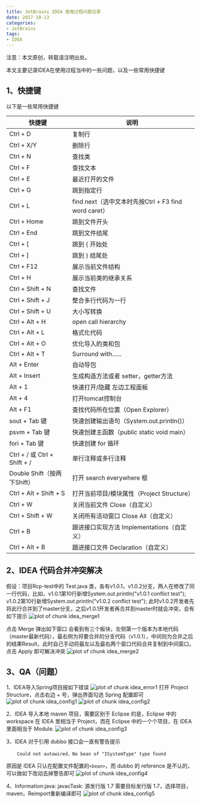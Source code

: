 ```yaml
---
title: JetBrains IDEA 使用过程问题记录
date: 2017-10-13
categories:
- JetBrains
tags:
- IDEA
---
```


注意：本文原创，转载请注明出处。

本文主要记录IDEA在使用过程当中的一些问题，以及一些常用快捷键

## 1、快捷键
以下是一些常用快捷键
<!-- more -->

|快捷键|说明|
|----|-----|
|Ctrl + D|复制行|
|Ctrl + X/Y|删除行|
|Ctrl + N|查找类|
|Ctrl + F|查找文本|
|Ctrl + E|最近打开的文件|
|Ctrl + G|跳到指定行|
|Ctrl + L|find next（选中文本时先按Ctrl + F3 find word caret）|
|Ctrl + Home|跳到文件开头|
|Ctrl + End|跳到文件结尾|
|Ctrl + [|跳到 { 开始处|
|Ctrl + ]|跳到 } 结尾处|
|Ctrl + F12|展示当前文件结构|
|Ctrl + H|展示当前类的继承关系|
|Ctrl + Shift + N|查找文件|
|Ctrl + Shift + J|整合多行代码为一行|
|Ctrl + Shift + U|大小写转换|
|Ctrl + Alt + H|open call hierarchy|
|Ctrl + Alt + L|格式化代码|
|Ctrl + Alt + O|优化导入的类和包|
|Ctrl + Alt + T|Surround with......|
|Alt + Enter|自动导包|
|Alt + Insert|生成构造方法或者 setter，getter方法|
|Alt + 1|快速打开/隐藏 左边工程面板|
|Alt + 4|打开tomcat控制台|
|Alt + F1|查找代码所在位置（Open Explorer）|
|sout + Tab 键|快速创建输出语句（System.out.println()）|
|psvm + Tab 键|快速创建主函数（public static void main）|
|fori + Tab 键|快速创建 for 循环|
|Ctrl + / 或 Ctrl + Shift + /|单行注释或多行注释|
|Double Shift（按两下Shift）|打开 search everywhere 框|
|Ctrl + Alt + Shift + S|打开当前项目/模块属性（Project Structure）|
|Ctrl + W|关闭当前文件 Close（自定义）|
|Ctrl + Shift + W|关闭所有活动窗口 Close All（自定义）|
|Ctrl + B|跟进接口实现方法 Implementations（自定义）|
|Ctrl + Alt + B|跟进接口文件 Declaration（自定义）|

## 2、IDEA 代码合并冲突解决
假设：项目Rcp-test中的 Test.java 类，各有v1.0.1，v1.0.2分支，两人在修改了同一行代码，比如，v1.0.1第10行新增System.out.println("v1.0.1 conflict test");
v1.0.2第10行新增System.out.println("v1.0.2 conflict test");
此时v1.0.2开发者先将此行合并到了master分支，之后v1.0.1开发者再合并到master时就会冲突，会有如下提示
![plot of chunk idea_merge1](/images/idea_merge1.png)

点击 Merge 弹出如下窗口
会看到有三个板块，左侧第一个版本为本地代码（master最新代码），最右侧为将要合并的分支代码（v1.0.1），中间则为合并之后的结果Result，此时自己手动将最左以及最右两个窗口代码合并复制到中间窗口，点击 Apply 即可解决冲突
![plot of chunk idea_merge2](/images/idea_merge2.png)

## 3、QA（问题）
1、IDEA导入Spring项目报如下错误
![plot of chunk idea_error1](/images/idea_error1.png)
打开 Project Structure，点击右边 + 号，弹出界面勾选 Spring 配置即可
![plot of chunk idea_config1](/images/idea_config1.png)
![plot of chunk idea_config2](/images/idea_config2.png)

2、IDEA 导入本地 maven 项目，需要区别于 Eclipse 的是，Eclipse 中的 workspace 在 IDEA 里相当于 Project，而在 Eclipse 中的一个个项目，在 IDEA 里面相当于 Module.
![plot of chunk idea_config3](/images/idea_config3.png)

3、IDEA 对于引用 dubbo 接口会一直有警告提示
```she&#39;ll
    Could not autowired，No bean of "ISystemType" type found
```
原因是 IDEA 只认在配置文件配置的`<bean>`，而 dubbo 的 reference 是不认的，可以做如下改动去掉警告即可
![plot of chunk idea_config4](/images/idea_config4.png)

4、Information:java: javacTask: 源发行版 1.7 需要目标发行版 1.7，选择项目，maven，Reimport重新编译即可
![plot of chunk idea_config5](/images/idea_config5.png)
